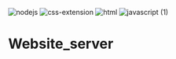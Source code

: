 ![nodejs](https://user-images.githubusercontent.com/94203408/172700750-5e20e93b-996e-430c-ac63-32c93d418fc0.png)
![css-extension](https://user-images.githubusercontent.com/94203408/172700827-01789175-a9ec-437a-929e-b08799e1857a.png)
![html](https://user-images.githubusercontent.com/94203408/172700835-2d643dae-c69b-4371-807b-d76bbc17d3b7.png)
![javascript (1)](https://user-images.githubusercontent.com/94203408/172700878-b6cb33c2-1fc5-45cf-9f94-a459fd54ef6f.png)


# Website_server
